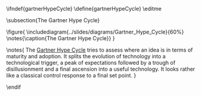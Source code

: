 \ifndef{gartnerHypeCycle}
\define{gartnerHypeCycle}
\editme

\subsection{The Gartner Hype Cycle}

\figure{
\includediagram{../slides/diagrams/Gartner_Hype_Cycle}{60%}
\notes{\caption{The Gartner Hype Cycle}}
}

\notes{
The [Gartner Hype Cycle](https://en.wikipedia.org/wiki/Hype_cycle) tries to assess where an idea is in terms of maturity and adoption. It splits the evolution of technology into a technological trigger, a peak of expectations followed by a trough of disillusionment and a final ascension into a useful technology. It looks rather like a classical control response to a final set point.
}

\endif
